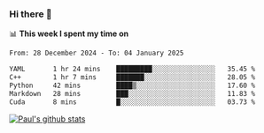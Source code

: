 ### Hi there 👋

📊 **This week I spent my time on**
<!--START_SECTION:waka-->

```txt
From: 28 December 2024 - To: 04 January 2025

YAML       1 hr 24 mins    █████████░░░░░░░░░░░░░░░░   35.45 %
C++        1 hr 7 mins     ███████░░░░░░░░░░░░░░░░░░   28.05 %
Python     42 mins         ████▒░░░░░░░░░░░░░░░░░░░░   17.60 %
Markdown   28 mins         ███░░░░░░░░░░░░░░░░░░░░░░   11.83 %
Cuda       8 mins          █░░░░░░░░░░░░░░░░░░░░░░░░   03.73 %
```

<!--END_SECTION:waka-->


[![Paul's github stats](https://github-readme-stats.vercel.app/api?username=mickeyouyou&theme=dracula&show_icons=true)](https://github.com/anuraghazra/github-readme-stats)
